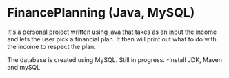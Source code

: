 # FinancePlanning (Java, MySQL)

It's  a personal project written using java that takes as an input the income and lets the user pick a financial plan.
It then will print out what to do with the income to respect the plan.

The database is created using MySQL.
Still in progress.
-Install JDK, Maven and mySQL
